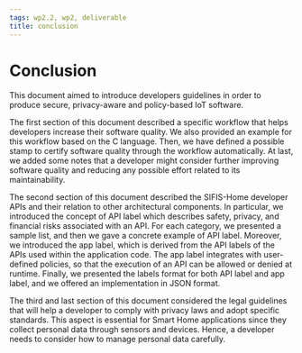 ```yaml
---
tags: wp2.2, wp2, deliverable
title: conclusion
---
```


# Conclusion 

This document aimed to introduce developers guidelines in order to produce secure, privacy-aware and policy-based IoT software.
 
The first section of this document described a specific workflow that helps developers increase their software quality. We also provided an example for this workflow based on the C language. Then, we have defined a possible stamp to certify software quality through the workflow automatically. At last, we added some notes that a developer might consider further improving software quality and reducing any possible effort related to its maintainability.

The second section of this document described the SIFIS-Home developer APIs and their relation to other architectural components.
In particular, we introduced the concept of API label which describes safety, privacy, and financial risks associated with an API.
For each category, we presented a sample list, and then we gave a concrete example of API label.
Moreover, we introduced the app label, which is derived from the API labels of the APIs used within the application code. The app label integrates with user-defined policies, so that the execution of an API can be allowed or denied at runtime.
Finally, we presented the labels format for both API label and app label, and we offered an implementation in JSON format.

<!--The second section of this document analyzed the security labels. This mechanism helps developers write secure IoT software using specific APIs. The APIs leverage a permissions mechanism that enforces developers to declare which actions and operations their application will perform.-->

The third and last section of this document considered the legal guidelines that will help a developer to comply with privacy laws and adopt specific standards. This aspect is essential for Smart Home applications since they collect personal data through sensors and devices. Hence, a developer needs to consider how to manage personal data carefully.